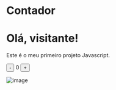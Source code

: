 # Contador

<!DOCTYPE html>
<html lang="en">
<head>
    <meta charset="UTF-8">
    <meta http-equiv="X-UA-Compatible" content="IE=edge">
    <meta name="viewport" content="width=device-width, initial-scale=1.0">
    <link rel="stylesheet" href="style.css"/>
    <title>Contador</title>
</head>
<body>
    <h1>Olá, visitante!</h1>
    <p>Este é o meu primeiro projeto Javascript.</p>
    <div id="counter">
        <button name="subtrair" onclick="decrement()">-</button>
        <span id="currentNumber">0</span>
        <button name="adicionar" onclick="increment()">+</button>
    </div>
    <script src="main.js"></script>
</body>
</html>

![image](https://user-images.githubusercontent.com/122747913/223596986-2e119065-7789-4c05-b432-f1d58198ccc5.png)
